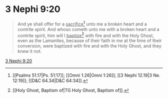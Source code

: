 # 3 Nephi 9:20

> And ye shall offer for a <u>sacrifice</u>[^a] unto me a broken heart and a contrite spirit. And whoso cometh unto me with a broken heart and a contrite spirit, him will I <u>baptize</u>[^b] with fire and with the Holy Ghost, even as the Lamanites, because of their faith in me at the time of their conversion, were baptized with fire and with the Holy Ghost, and they knew it not.

[3 Nephi 9:20](https://www.churchofjesuschrist.org/study/scriptures/bofm/3-ne/9?lang=eng&id=p20#p20)


[^a]: [[Psalms 51.17|Ps. 51:17]]; [[Omni 1.26|Omni 1:26]]; [[3 Nephi 12.19|3 Ne. 12:19]]; [[D&C 64.34|D&C 64:34]].  
[^b]: [[Holy Ghost, Baptism of|TG Holy Ghost, Baptism of]].  
